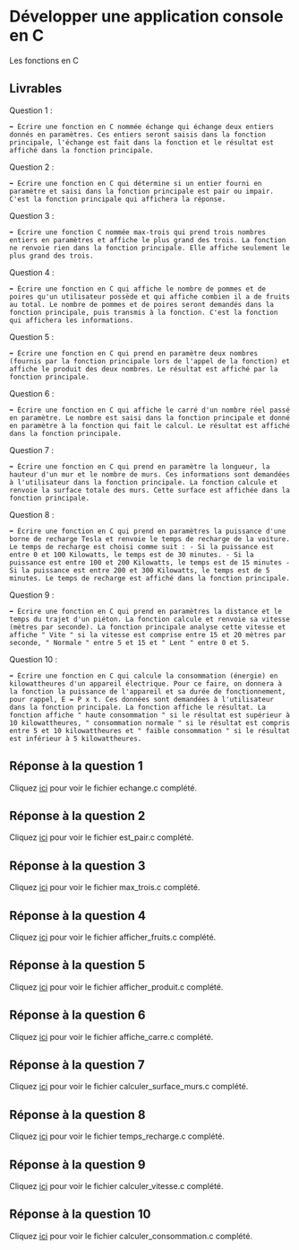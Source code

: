 # Développer une application console en C

Les fonctions en C

## Livrables

Question 1 :

```
➡️ Écrire une fonction en C nommée échange qui échange deux entiers donnés en paramètres. Ces entiers seront saisis dans la fonction principale, l'échange est fait dans la fonction et le résultat est affiché dans la fonction principale.
```

Question 2 :

```
➡️ Écrire une fonction en C qui détermine si un entier fourni en paramètre et saisi dans la fonction principale est pair ou impair. C'est la fonction principale qui affichera la réponse.
```

Question 3 :

```
➡️ Écrire une fonction C nommée max-trois qui prend trois nombres entiers en paramètres et affiche le plus grand des trois. La fonction ne renvoie rien dans la fonction principale. Elle affiche seulement le plus grand des trois.
```

Question 4 :

```
➡️ Écrire une fonction en C qui affiche le nombre de pommes et de poires qu'un utilisateur possède et qui affiche combien il a de fruits au total. Le nombre de pommes et de poires seront demandés dans la fonction principale, puis transmis à la fonction. C'est la fonction qui affichera les informations.
```

Question 5 :

```
➡️ Écrire une fonction en C qui prend en paramètre deux nombres (fournis par la fonction principale lors de l'appel de la fonction) et affiche le produit des deux nombres. Le résultat est affiché par la fonction principale.
```

Question 6 :

```
➡️ Écrire une fonction en C qui affiche le carré d'un nombre réel passé en paramètre. Le nombre est saisi dans la fonction principale et donné en paramètre à la fonction qui fait le calcul. Le résultat est affiché dans la fonction principale.
```

Question 7 :

```
➡️ Écrire une fonction en C qui prend en paramètre la longueur, la hauteur d'un mur et le nombre de murs. Ces informations sont demandées à l'utilisateur dans la fonction principale. La fonction calcule et renvoie la surface totale des murs. Cette surface est affichée dans la fonction principale.
```

Question 8 :

```
➡️ Écrire une fonction en C qui prend en paramètres la puissance d'une borne de recharge Tesla et renvoie le temps de recharge de la voiture. Le temps de recharge est choisi comme suit : - Si la puissance est entre 0 et 100 Kilowatts, le temps est de 30 minutes. - Si la puissance est entre 100 et 200 Kilowatts, le temps est de 15 minutes - Si la puissance est entre 200 et 300 Kilowatts, le temps est de 5 minutes. Le temps de recharge est affiché dans la fonction principale.
```

Question 9 :

```
➡️ Écrire une fonction en C qui prend en paramètres la distance et le temps du trajet d'un piéton. La fonction calcule et renvoie sa vitesse (mètres par seconde). La fonction principale analyse cette vitesse et affiche " Vite " si la vitesse est comprise entre 15 et 20 mètres par seconde, " Normale " entre 5 et 15 et " Lent " entre 0 et 5.
```

Question 10 :

```
➡️ Écrire une fonction en C qui calcule la consommation (énergie) en kilowattheures d'un appareil électrique. Pour ce faire, on donnera à la fonction la puissance de l'appareil et sa durée de fonctionnement, pour rappel, E = P x t. Ces données sont demandées à l'utilisateur dans la fonction principale. La fonction affiche le résultat. La fonction affiche " haute consommation " si le résultat est supérieur à 10 kilowattheures, " consommation normale " si le résultat est compris entre 5 et 10 kilowattheures et " faible consommation " si le résultat est inférieur à 5 kilowattheures.
```

## Réponse à la question 1

Cliquez [ici](https://github.com/AnthoninB70/anthonin.boisot/blob/main/Developper_une_application_console_C/Les_fonctions_en_C/echange.c) pour voir le fichier echange.c complété.

## Réponse à la question 2

Cliquez [ici](https://github.com/AnthoninB70/anthonin.boisot/blob/main/Developper_une_application_console_C/Les_fonctions_en_C/est_pair.c) pour voir le fichier est_pair.c complété.

## Réponse à la question 3

Cliquez [ici](https://github.com/AnthoninB70/anthonin.boisot/blob/main/Developper_une_application_console_C/Les_fonctions_en_C/max_trois.c) pour voir le fichier max_trois.c complété.

## Réponse à la question 4

Cliquez [ici](https://github.com/AnthoninB70/anthonin.boisot/blob/main/Developper_une_application_console_C/Les_fonctions_en_C/afficher_fruits.c) pour voir le fichier afficher_fruits.c complété.

## Réponse à la question 5

Cliquez [ici](https://github.com/AnthoninB70/anthonin.boisot/blob/main/Developper_une_application_console_C/Les_fonctions_en_C/afficher_produit.c) pour voir le fichier afficher_produit.c complété.

## Réponse à la question 6

Cliquez [ici](https://github.com/AnthoninB70/anthonin.boisot/blob/main/Developper_une_application_console_C/Les_fonctions_en_C/affiche_carre.c) pour voir le fichier affiche_carre.c complété.

## Réponse à la question 7

Cliquez [ici](https://github.com/AnthoninB70/anthonin.boisot/blob/main/Developper_une_application_console_C/Les_fonctions_en_C/calculer_surface_murs.c) pour voir le fichier calculer_surface_murs.c complété.

## Réponse à la question 8

Cliquez [ici](https://github.com/AnthoninB70/anthonin.boisot/blob/main/Developper_une_application_console_C/Les_fonctions_en_C/temps_recharge.c) pour voir le fichier temps_recharge.c complété.

## Réponse à la question 9

Cliquez [ici](https://github.com/AnthoninB70/anthonin.boisot/blob/main/Developper_une_application_console_C/Les_fonctions_en_C/calculer_vitesse.c) pour voir le fichier calculer_vitesse.c complété.

## Réponse à la question 10

Cliquez [ici](https://github.com/AnthoninB70/anthonin.boisot/blob/main/Developper_une_application_console_C/Les_fonctions_en_C/calculer_consommation.c) pour voir le fichier calculer_consommation.c complété.
